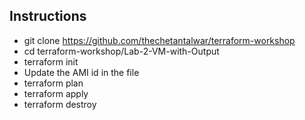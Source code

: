 ## Instructions
* git clone https://github.com/thechetantalwar/terraform-workshop
* cd terraform-workshop/Lab-2-VM-with-Output
* terraform init
* Update the AMI id in the file 
* terraform plan
* terraform apply
* terraform destroy